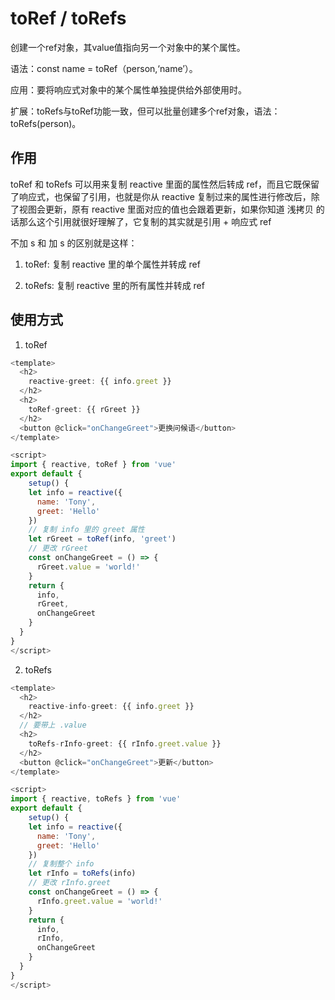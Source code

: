 # toRef / toRefs

创建一个ref对象，其value值指向另一个对象中的某个属性。

语法：const name = toRef（person,‘name’）。

应用：要将响应式对象中的某个属性单独提供给外部使用时。

扩展：toRefs与toRef功能一致，但可以批量创建多个ref对象，语法：toRefs(person)。

## 作用

toRef 和 toRefs 可以用来复制 reactive 里面的属性然后转成 ref，而且它既保留了响应式，也保留了引用，也就是你从 reactive 复制过来的属性进行修改后，除了视图会更新，原有 reactive 里面对应的值也会跟着更新，如果你知道 浅拷贝 的话那么这个引用就很好理解了，它复制的其实就是引用 + 响应式 ref

不加 s 和 加 s 的区别就是这样：

1. toRef: 复制 reactive 里的单个属性并转成 ref

2. toRefs: 复制 reactive 里的所有属性并转成 ref

## 使用方式

1. toRef

```javascript
<template>
  <h2>
    reactive-greet: {{ info.greet }} 
  </h2>
  <h2>
    toRef-greet: {{ rGreet }}
  </h2>
  <button @click="onChangeGreet">更换问候语</button>
</template>

<script>
import { reactive, toRef } from 'vue'
export default {
	setup() {
    let info = reactive({
      name: 'Tony',
      greet: 'Hello'
    })
	// 复制 info 里的 greet 属性
    let rGreet = toRef(info, 'greet')
    // 更改 rGreet
    const onChangeGreet = () => {
      rGreet.value = 'world!'
    }
    return {
      info,
      rGreet,
      onChangeGreet
    }
  }
}
</script>
```

2. toRefs
   
```javascript
<template>
  <h2>
    reactive-info-greet: {{ info.greet }} 
  </h2>
  // 要带上 .value
  <h2>
    toRefs-rInfo-greet: {{ rInfo.greet.value }}
  </h2>
  <button @click="onChangeGreet">更新</button>
</template>

<script>
import { reactive, toRefs } from 'vue'
export default {
	setup() {
    let info = reactive({
      name: 'Tony',
      greet: 'Hello'
    })
	// 复制整个 info
    let rInfo = toRefs(info)
    // 更改 rInfo.greet
    const onChangeGreet = () => {
      rInfo.greet.value = 'world!'
    }
    return {
      info,
      rInfo,
      onChangeGreet
    }
  }
}
</script>

```